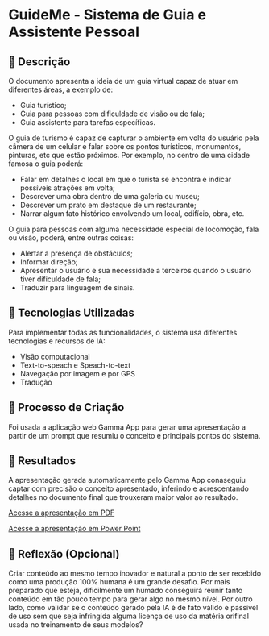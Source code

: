# GuideMe - Sistema de Guia e Assistente Pessoal

## 📒 Descrição
O documento apresenta a ideia de um guia virtual capaz de atuar em diferentes áreas, a exemplo de:
- Guia turístico;
- Guia para pessoas com dificuldade de visão ou de fala;
- Guia assistente para tarefas específicas.

O guia de turismo é capaz de capturar o ambiente em volta do usuário pela câmera de um celular e falar sobre os pontos turísticos, monumentos, pinturas, etc que estão próximos. Por exemplo, no centro de uma cidade famosa o guia poderá:
- Falar em detalhes o local em que o turista se encontra e indicar possíveis atrações em volta;
- Descrever uma obra dentro de uma galeria ou museu;
- Descrever um prato em destaque de um restaurante;
- Narrar algum fato histórico envolvendo um local, edifício, obra, etc.

O guia para pessoas com alguma necessidade especial de locomoção, fala ou visão, poderá, entre outras coisas:
- Alertar a presença de obstáculos;
- Informar direção;
- Apresentar o usuário e sua necessidade a terceiros quando o usuário tiver dificuldade de fala;
- Traduzir para linguagem de sinais.

## 🤖 Tecnologias Utilizadas
Para implementar todas as funcionalidades, o sistema usa diferentes tecnologias e recursos de IA:
- Visão computacional
- Text-to-speach e Speach-to-text
- Navegação por imagem e por GPS
- Tradução
        
## 🧐 Processo de Criação
Foi usada a aplicação web Gamma App para gerar uma apresentação a partir de um prompt que resumiu o conceito e principais pontos do sistema.

## 🚀 Resultados
A apresentação gerada automaticamente pelo Gamma App conaseguiu captar com precisão o conceito apresentado, inferindo e acrescentando detalhes no documento final que trouxeram maior valor ao resultado. 

[Acesse a apresentação em PDF](Guia%20virtual.pdf)

[Acesse a apresentação em Power Point](Guia%20virtual.pptx)

## 💭 Reflexão (Opcional)
Criar conteúdo ao mesmo tempo inovador e natural a ponto de ser recebido como uma produção 100% humana é um grande desafio. Por mais preparado que esteja, dificilmente um humado conseguirá reunir tanto conteúdo em tão pouco tempo para gerar algo no mesmo nível. Por outro lado, como validar se o conteúdo gerado pela IA é de fato válido e passível de uso sem que seja infringida alguma licença de uso da matéria orifinal usada no treinamento de seus modelos?
